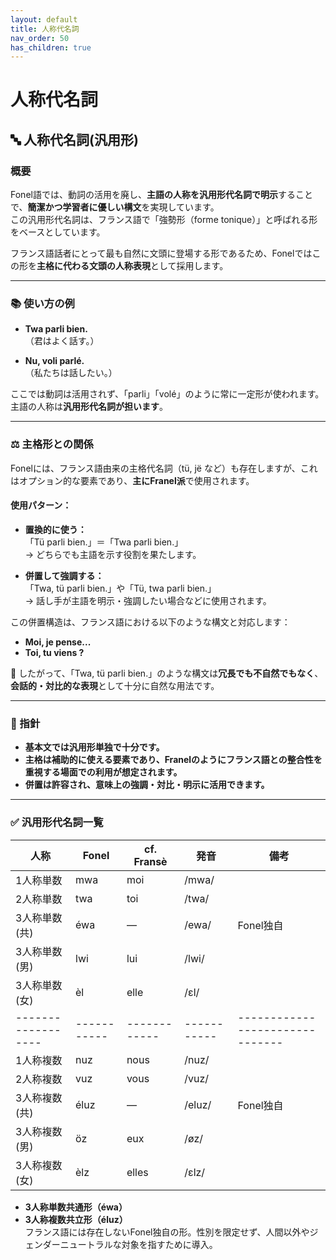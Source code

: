 ```yaml
---
layout: default
title: 人称代名詞
nav_order: 50
has_children: true
---
```

# 人称代名詞

## 🔤 人称代名詞(汎用形)

### 概要

Fonel語では、動詞の活用を廃し、**主語の人称を汎用形代名詞で明示**することで、**簡潔かつ学習者に優しい構文**を実現しています。  
この汎用形代名詞は、フランス語で「強勢形（forme tonique）」と呼ばれる形をベースとしています。

フランス語話者にとって最も自然に文頭に登場する形であるため、Fonelではこの形を**主格に代わる文頭の人称表現**として採用します。

---

### 📚 使い方の例

- **Twa parli bien.**  
  （君はよく話す。）

- **Nu, voli parlé.**  
  （私たちは話したい。）

ここでは動詞は活用されず、「parli」「volé」のように常に一定形が使われます。主語の人称は**汎用形代名詞が担います**。

---

### ⚖️ 主格形との関係

Fonelには、フランス語由来の主格代名詞（tü, jë など）も存在しますが、これはオプション的な要素であり、**主にFranel派**で使用されます。

#### 使用パターン：

- **置換的に使う：**  
  「Tü parli bien.」＝「Twa parli bien.」  
  → どちらでも主語を示す役割を果たします。

- **併置して強調する：**  
  「Twa, tü parli bien.」や「Tü, twa parli bien.」  
  → 話し手が主語を明示・強調したい場合などに使用されます。

この併置構造は、フランス語における以下のような構文と対応します：

- **Moi, je pense...**
- **Toi, tu viens ?**

📌 したがって、「Twa, tü parli bien.」のような構文は**冗長でも不自然でもなく**、**会話的・対比的な表現**として十分に自然な用法です。

---

### 🧭 指針

- **基本文では汎用形単独で十分です。**
- **主格は補助的に使える要素であり、Franelのようにフランス語との整合性を重視する場面での利用が想定されます。**
- **併置は許容され、意味上の強調・対比・明示に活用できます。**

---

### ✅ 汎用形代名詞一覧


| 人称             | Fonel     | cf. Fransè | 発音      | 備考                          |
|------------------|-----------|------------|-----------|-------------------------------|
| 1人称単数        | mwa       | moi        | /mwa/     |                               |
| 2人称単数        | twa       | toi        | /twa/     |                               |
| 3人称単数(共)    | éwa       | ―         | /ewa/     | Fonel独自                     |
| 3人称単数(男)    | lwi       | lui        | /lwi/     |                               |
| 3人称単数(女)    | èl        | elle       | /ɛl/      |                               |
|------------------|-----------|------------|-----------|-------------------------------|
| 1人称複数        | nuz       | nous       | /nuz/     |                               |
| 2人称複数        | vuz       | vous       | /vuz/     |                               |
| 3人称複数(共)    | éluz      | ―         | /eluz/    | Fonel独自                     |
| 3人称複数(男)    | öz        | eux        | /øz/      |                               |
| 3人称複数(女)    | èlz       | elles      | /ɛlz/     |                               |

- **3人称単数共通形（éwa）**  
- **3人称複数共立形（éluz）**  
  フランス語には存在しないFonel独自の形。性別を限定せず、人間以外やジェンダーニュートラルな対象を指すために導入。  



